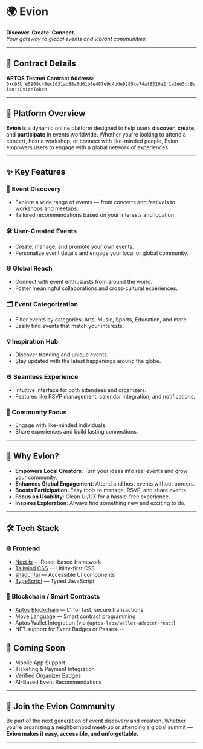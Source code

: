 # 🌍 Evion

**Discover. Create. Connect.**  
*Your gateway to global events and vibrant communities.*

---

## 📄 Contract Details

**APTOS Testnet Contract Address:**  
`0xcb5bfe5908c48ec1631ad88a6d61b8e487e9c4bde9285ce74af8320a2f1a2ee5::Evion::EvionToken`

---

## 🎉 Platform Overview

**Evion** is a dynamic online platform designed to help users **discover**, **create**, and **participate** in events worldwide. Whether you're looking to attend a concert, host a workshop, or connect with like-minded people, Evion empowers users to engage with a global network of experiences.

---

## ✨ Key Features

### 🔎 Event Discovery
- Explore a wide range of events — from concerts and festivals to workshops and meetups.
- Tailored recommendations based on your interests and location.

### 🛠️ User-Created Events
- Create, manage, and promote your own events.
- Personalize event details and engage your local or global community.

### 🌐 Global Reach
- Connect with event enthusiasts from around the world.
- Foster meaningful collaborations and cross-cultural experiences.

### 🗂️ Event Categorization
- Filter events by categories: Arts, Music, Sports, Education, and more.
- Easily find events that match your interests.

### 💡 Inspiration Hub
- Discover trending and unique events.
- Stay updated with the latest happenings around the globe.

### ⚙️ Seamless Experience
- Intuitive interface for both attendees and organizers.
- Features like RSVP management, calendar integration, and notifications.

### 👥 Community Focus
- Engage with like-minded individuals.
- Share experiences and build lasting connections.

---

## 🚀 Why Evion?

- **Empowers Local Creators**: Turn your ideas into real events and grow your community.
- **Enhances Global Engagement**: Attend and host events without borders.
- **Boosts Participation**: Easy tools to manage, RSVP, and share events.
- **Focus on Usability**: Clean UI/UX for a hassle-free experience.
- **Inspires Exploration**: Always find something new and exciting to do.

---

## 🛠️ Tech Stack

### 🌐 Frontend
- [Next.js](https://nextjs.org/) — React-based framework
- [Tailwind CSS](https://tailwindcss.com/) — Utility-first CSS
- [shadcn/ui](https://ui.shadcn.com/) — Accessible UI components
- [TypeScript](https://www.typescriptlang.org/) — Typed JavaScript

### 🔗 Blockchain / Smart Contracts
- [Aptos Blockchain](https://aptos.dev/) — L1 for fast, secure transactions
- [Move Language](https://move-language.github.io/move/) — Smart contract programming
- Aptos Wallet Integration (via `@aptos-labs/wallet-adapter-react`)
- NFT support for Event Badges or Passes---

## 📢 Coming Soon
- Mobile App Support  
- Ticketing & Payment Integration  
- Verified Organizer Badges  
- AI-Based Event Recommendations  

---

## 🙌 Join the Evion Community

Be part of the next generation of event discovery and creation. Whether you're organizing a neighborhood meet-up or attending a global summit — **Evion makes it easy, accessible, and unforgettable.**

---

